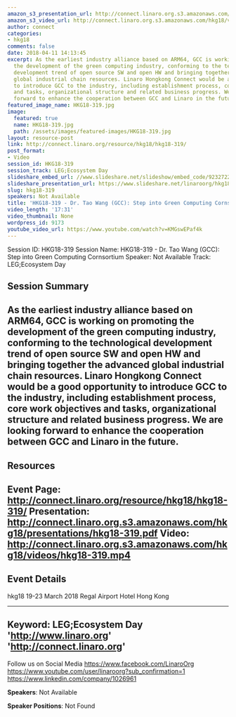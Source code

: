 ```yaml
---
amazon_s3_presentation_url: http://connect.linaro.org.s3.amazonaws.com/hkg18/presentations/hkg18-319.pdf
amazon_s3_video_url: http://connect.linaro.org.s3.amazonaws.com/hkg18/videos/hkg18-319.mp4
author: connect
categories:
- hkg18
comments: false
date: 2018-04-11 14:13:45
excerpt: As the earliest industry alliance based on ARM64, GCC is working on promoting
  the development of the green computing industry, conforming to the technological
  development trend of open source SW and open HW and bringing together the advanced
  global industrial chain resources. Linaro Hongkong Connect would be a good opportunity
  to introduce GCC to the industry, including establishment process, core work objectives
  and tasks, organizational structure and related business progress. We are looking
  forward to enhance the cooperation between GCC and Linaro in the future.
featured_image_name: HKG18-319.jpg
image:
  featured: true
  name: HKG18-319.jpg
  path: /assets/images/featured-images/HKG18-319.jpg
layout: resource-post
link: http://connect.linaro.org/resource/hkg18/hkg18-319/
post_format:
- Video
session_id: HKG18-319
session_track: LEG;Ecosystem Day
slideshare_embed_url: //www.slideshare.net/slideshow/embed_code/92327228
slideshare_presentation_url: https://www.slideshare.net/linaroorg/hkg18319-dr-tao-wang-gcc-step-into-green-computing-cornsortium
slug: hkg18-319
speakers: Not Available
title: 'HKG18-319 - Dr. Tao Wang (GCC): Step into Green Computing Cornsortium'
video_length: '17:31'
video_thumbnail: None
wordpress_id: 9173
youtube_video_url: https://www.youtube.com/watch?v=KMGswEPaf4k
---
```


Session ID: HKG18-319
Session Name: HKG18-319 - Dr. Tao Wang (GCC): Step into Green Computing Cornsortium
Speaker: Not Available
Track: LEG;Ecosystem Day


## Session Summary
As the earliest industry alliance based on ARM64, GCC is working on promoting the development of the green computing industry, conforming to the technological development trend of open source SW and open HW and bringing together the advanced global industrial chain resources. Linaro Hongkong Connect would be a good opportunity to introduce GCC to the industry, including establishment process, core work objectives and tasks, organizational structure and related business progress. We are looking forward to enhance the cooperation between GCC and Linaro in the future.
---------------------------------------------------
## Resources
Event Page: http://connect.linaro.org/resource/hkg18/hkg18-319/
Presentation: http://connect.linaro.org.s3.amazonaws.com/hkg18/presentations/hkg18-319.pdf
Video: http://connect.linaro.org.s3.amazonaws.com/hkg18/videos/hkg18-319.mp4
 ---------------------------------------------------
## Event Details
hkg18
19-23 March 2018 
Regal Airport Hotel Hong Kong

---------------------------------------------------
Keyword: LEG;Ecosystem Day
'http://www.linaro.org'
'http://connect.linaro.org'
---------------------------------------------------
Follow us on Social Media
https://www.facebook.com/LinaroOrg
https://www.youtube.com/user/linaroorg?sub_confirmation=1
https://www.linkedin.com/company/1026961

**Speakers**: Not Available

**Speaker Positions**: Not Found